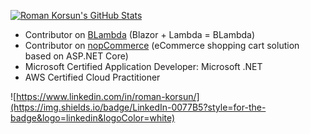 [![Roman Korsun's GitHub Stats](https://github-readme-stats.vercel.app/api?username=bo-bac&count_private=false&show_icons=true&theme=light&include_all_commits=false)](https://github.com/bo-bac/github-readme-stats)

- Contributor on [BLambda](https://github.com/Tyts-Software/blambda) (Blazor + Lambda = BLambda)
- Contributor on [nopCommerce](https://github.com/nopSolutions/nopCommerce) (eCommerce shopping cart solution based on ASP.NET Core)
- Microsoft Certified Application Developer: Microsoft .NET
- AWS Certified Cloud Practitioner

![https://www.linkedin.com/in/roman-korsun/](https://img.shields.io/badge/LinkedIn-0077B5?style=for-the-badge&logo=linkedin&logoColor=white)

<!-- You can support my work with [GitHub Sponsors 💗](https://github.com/sponsors/bo-bac)  -->
